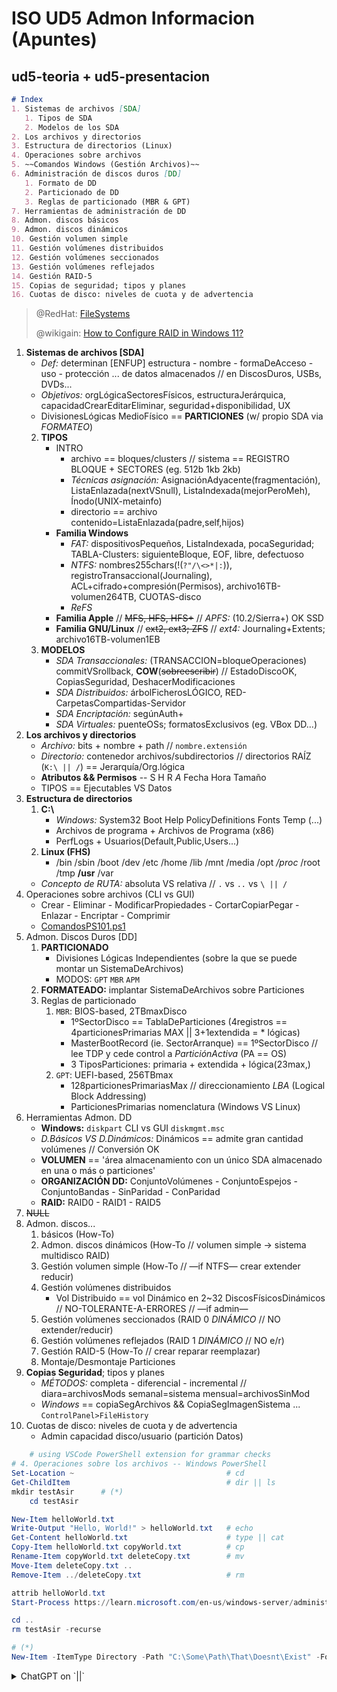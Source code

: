 # ISO UD5 Admon Informacion (Apuntes)


## ud5-teoria + ud5-presentacion

```markdown
# Index
1. Sistemas de archivos [SDA]
   1. Tipos de SDA
   2. Modelos de los SDA
2. Los archivos y directorios
3. Estructura de directorios (Linux)
4. Operaciones sobre archivos
5. ~~Comandos Windows (Gestión Archivos)~~
6. Administración de discos duros [DD]
   1. Formato de DD
   2. Particionado de DD
   3. Reglas de particionado (MBR & GPT)
7. Herramientas de administración de DD
8. Admon. discos básicos
9. Admon. discos dinámicos
10. Gestión volumen simple
11. Gestión volúmenes distribuidos
12. Gestión volúmenes seccionados
13. Gestión volúmenes reflejados
14. Gestión RAID-5
15. Copias de seguridad; tipos y planes
16. Cuotas de disco: niveles de cuota y de advertencia
```

> @RedHat: [FileSystems](https://web.mit.edu/rhel-doc/5/RHEL-5-manual/Deployment_Guide-en-US/pt-filesystems.html) <!--(Red Hat Enterprise Linux Deployment Guide, 2006)-->
>
> @wikigain: [How to Configure RAID in Windows 11?](https://www.wikigain.com/configure-raid-in-windows-11/)

1. **Sistemas de archivos [SDA]**
    - *Def:* determinan [ENFUP] estructura - nombre - formaDeAcceso - uso - protección ... de datos almacenados // en DiscosDuros, USBs, DVDs...
    - *Objetivos:* orgLógicaSectoresFísicos, estructuraJerárquica, capacidadCrearEditarEliminar, seguridad+disponibilidad, UX
    - DivisionesLógicas MedioFísico == **PARTICIONES** (w/ propio SDA via *FORMATEO*)
   2. **TIPOS**
       - INTRO
         - archivo == bloques/clusters // sistema == REGISTRO BLOQUE + SECTORES (eg. 512b 1kb 2kb)
         - *Técnicas asignación:* AsignaciónAdyacente(fragmentación), ListaEnlazada(nextVSnull), ListaIndexada(mejorPeroMeh), Ínodo(UNIX-metainfo)
         - directorio == archivo contenido=ListaEnlazada(padre,self,hijos)
       - **Familia Windows**
         - *FAT:* <!--File Allocation Table--> dispositivosPequeños, ListaIndexada, pocaSeguridad; TABLA-Clusters: siguienteBloque, EOF, libre, defectuoso
         - *NTFS:* <!--NT File System--> nombres255chars(!(`?"/\<>*|:`)),  registroTransaccional(Journaling)<!--allChangesRegistered-->, ACL+cifrado+compresión(Permisos), archivo16TB-volumen264TB, CUOTAS-disco
         - *ReFS*
       - **Familia Apple** // ~~MFS, HFS, HFS+~~ // *APFS:* (10.2/Sierra+) OK SSD
       - **Familia GNU/Linux** // ~~ext2, ext3; ZFS~~ // *ext4:* Journaling+Extents; archivo16TB-volumen1EB
   3. **MODELOS**
       - *SDA Transaccionales:* (TRANSACCION=bloqueOperaciones) commitVSrollback, **COW**(~~sobreescribir~~) // EstadoDiscoOK, CopiasSeguridad, DeshacerModificaciones
       - *SDA Distribuidos:* árbolFicherosLÓGICO, RED-CarpetasCompartidas-Servidor
       - *SDA Encriptación:* segúnAuth+
       - *SDA Virtuales:* puenteOSs; formatosExclusivos (eg. VBox DD...)
2. **Los archivos y directorios**
    - *Archivo:* bits + nombre + path // `nombre.extensión`
    - *Directorio:* contenedor archivos/subdirectorios // directorios RAÍZ (`K:\ || /`) == Jerarquía/Org.lógica
    - **Atributos && Permisos** -- S H R *A* Fecha Hora Tamaño
    - TIPOS == Ejecutables VS Datos
3. **Estructura de directorios**
   1. **C:\\**
       - *Windows:* System32 Boot Help PolicyDefinitions Fonts Temp (...)
       - Archivos de programa + Archivos de Programa (x86)
       - PerfLogs + Usuarios(Default,Public,Users...)
   2. **Linux (FHS)**
      - /bin /sbin /boot /dev /etc /home /lib /mnt /media /opt */proc* /root /tmp **/usr** /var
    - *Concepto de RUTA:* absoluta VS relativa // `.` vs `..` vs `\ || /` <!--árbol de directorios-->
4. Operaciones sobre archivos (CLI vs GUI) 
    - Crear - Eliminar - ModificarPropiedades - CortarCopiarPegar - Enlazar - Encriptar - Comprimir <!--ZIP vs TAR-->
    - [ComandosPS101.ps1](/ISO/UD5-AdmonInformacion/docs/comandosPS101.ps1)
5. Admon. Discos Duros [DD]
   1. **PARTICIONADO** <!--Windows11 tools: search 'particiones' o 'GPT'-->
      - Divisiones Lógicas Independientes (sobre la que se puede montar un SistemaDeArchivos)
      - MODOS: `GPT` `MBR` `APM`
   2. **FORMATEADO:** implantar SistemaDeArchivos sobre Particiones
   3. Reglas de particionado
      1. `MBR`: BIOS-based, 2TBmaxDisco
          - 1ºSectorDisco == TablaDeParticiones (4registros == 4particionesPrimarias MAX || 3+1extendida = * lógicas)
          - MasterBootRecord (ie. SectorArranque) == 1ºSectorDisco // lee TDP y cede control a *ParticiónActiva* (PA == OS) <!--whether Primaria o Lógica-->
          - 3 TiposParticiones: primaria + extendida + lógica(23max,)
      2. `GPT`: <!--GUID Partition Table--> UEFI-based, 256TBmax
          - 128particionesPrimariasMax // direccionamiento *LBA* (Logical Block Addressing)
          - ParticionesPrimarias nomenclatura (Windows VS Linux)
6. Herramientas Admon. DD
    - **Windows:** `diskpart` CLI vs GUI `diskmgmt.msc`
    - *D.Básicos VS D.Dinámicos:* Dinámicos == admite gran cantidad volúmenes // Conversión OK
    - **VOLUMEN** == 'área almacenamiento con un único SDA almacenado en una o más o particiones'
    - **ORGANIZACIÓN DD:** ConjuntoVolúmenes - ConjuntoEspejos - ConjuntoBandas - SinParidad - ConParidad
    - **RAID:** RAID0 - RAID1 - RAID5
7. ~~NULL~~
8. Admon. discos...
   1. básicos (How-To)
   2.  Admon. discos dinámicos (How-To // volumen simple -> sistema multidisco RAID)
   3.  Gestión volumen simple (How-To // —if NTFS— crear extender reducir)
   4.  Gestión volúmenes distribuidos
        - Vol Distribuido == vol Dinámico en 2~32 DiscosFísicosDinámicos // NO-TOLERANTE-A-ERRORES // —if admin—
   5.  Gestión volúmenes seccionados (RAID 0 *DINÁMICO* // NO extender/reducir)
   6.  Gestión volúmenes reflejados (RAID 1 *DINÁMICO* //  NO e/r)
   7.  Gestión RAID-5 (How-To // crear reparar reemplazar)
   8.  Montaje/Desmontaje Particiones
9.  **Copias Seguridad**; tipos y planes
     - *MÉTODOS:* completa - diferencial - incremental // diara=archivosMods semanal=sistema mensual=archivosSinMod
     - *Windows* == copiaSegArchivos && CopiaSegImagenSistema ... `ControlPanel>FileHistory`
10. Cuotas de disco: niveles de cuota y de advertencia
     - Admin capacidad disco/usuario (partición Datos)



```powershell
    # using VSCode PowerShell extension for grammar checks
# 4. Operaciones sobre los archivos -- Windows PowerShell
Set-Location ~                                  # cd
Get-ChildItem                                   # dir || ls
mkdir testAsir      # (*)
    cd testAsir

New-Item helloWorld.txt
Write-Output "Hello, World!" > helloWorld.txt   # echo
Get-Content helloWorld.txt                      # type || cat
Copy-Item helloWorld.txt copyWorld.txt          # cp
Rename-Item copyWorld.txt deleteCopy.txt        # mv
Move-Item deleteCopy.txt ..
Remove-Item ../deleteCopy.txt                   # rm

attrib helloWorld.txt
Start-Process https://learn.microsoft.com/en-us/windows-server/administration/windows-commands/attrib

cd ..
rm testAsir -recurse

# (*)
New-Item -ItemType Directory -Path "C:\Some\Path\That\Doesnt\Exist" -Force
```

<details>
<summary>ChatGPT on `||`</summary>

```markdown
# Can I use '||' in powershell?

- In PowerShell, the `||` operator is not used for the same purpose as it is in Bash.
- In Bash, the `||` operator is used to execute the second command only if the first command fails (i.e., returns a non-zero exit code). This can be useful for error handling and conditional execution of commands.
- In PowerShell, the equivalent operator for this purpose is `-ErrorAction Stop`. Here's an example:

`Get-ChildItem C:\Some\Directory -ErrorAction Stop || Write-Host "An error occurred"`

- This PowerShell command will attempt to retrieve the child items of the directory `C:\Some\Directory`. If an error occurs, PowerShell will stop processing the pipeline and the `Write-Host` cmdlet will execute, displaying the message "An error occurred".
- Note that the `||` operator is not used in PowerShell for conditional execution of commands. Instead, PowerShell uses the if statement or the switch statement for conditional logic.
```

</details>